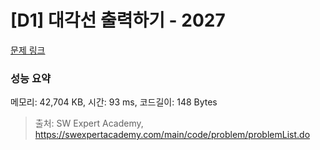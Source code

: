 # [D1] 대각선 출력하기 - 2027 

[문제 링크](https://swexpertacademy.com/main/code/problem/problemDetail.do?contestProbId=AV5QFuZ6As0DFAUq) 

### 성능 요약

메모리: 42,704 KB, 시간: 93 ms, 코드길이: 148 Bytes



> 출처: SW Expert Academy, https://swexpertacademy.com/main/code/problem/problemList.do